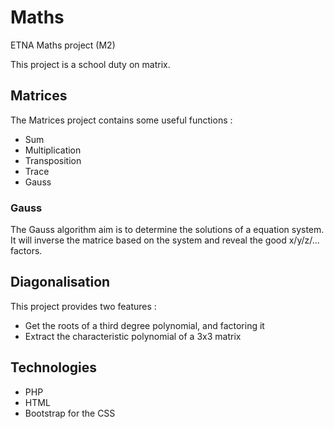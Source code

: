 # Maths
ETNA Maths project (M2)

This project is a school duty on matrix.

## Matrices
The Matrices project contains some useful functions :
 - Sum
 - Multiplication
 - Transposition
 - Trace
 - Gauss

### Gauss
The Gauss algorithm aim is to determine the solutions of a equation system. It will inverse the matrice based on the system and reveal the good x/y/z/... factors.

## Diagonalisation
This project provides two features : 
 - Get the roots of a third degree polynomial, and factoring it
 - Extract the characteristic polynomial of a 3x3 matrix
 
## Technologies
 - PHP
 - HTML
 - Bootstrap for the CSS